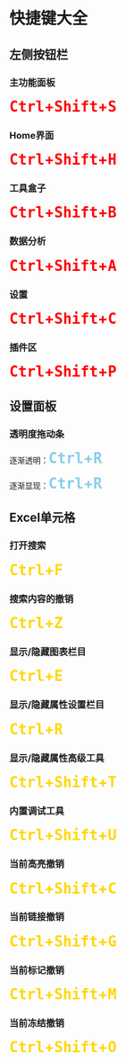 # 快捷键大全

## 左侧按钮栏  

### 主功能面板
<b style="color:red;font-size : 26px;"><kbd>Ctrl</kbd>+<kbd>Shift</kbd>+<kbd>S</kbd></b>

### Home界面
<b style="color:red;font-size : 26px;"><kbd>Ctrl</kbd>+<kbd>Shift</kbd>+<kbd>H</kbd></b>

### 工具盒子
<b style="color:red;font-size : 26px;"><kbd>Ctrl</kbd>+<kbd>Shift</kbd>+<kbd>B</kbd></b>

### 数据分析
<b style="color:red;font-size : 26px;"><kbd>Ctrl</kbd>+<kbd>Shift</kbd>+<kbd>A</kbd></b>

### 设置
<b style="color:red;font-size : 26px;"><kbd>Ctrl</kbd>+<kbd>Shift</kbd>+<kbd>C</kbd></b>

### 插件区
<b style="color:red;font-size : 26px;"><kbd>Ctrl</kbd>+<kbd>Shift</kbd>+<kbd>P</kbd></b>

## 设置面板
### 透明度拖动条
逐渐透明：<b style="color:skyblue;font-size : 26px;"><kbd>Ctrl</kbd>+<kbd>R</kbd></b>

逐渐显现：<b style="color:skyblue;font-size : 26px;"><kbd>Ctrl</kbd>+<kbd>R</kbd></b>

## Excel单元格
### 打开搜索
<b style="color:gold;font-size : 26px;"><kbd>Ctrl</kbd>+<kbd>F</kbd></b>

### 搜索内容的撤销
<b style="color:gold;font-size : 26px;"><kbd>Ctrl</kbd>+<kbd>Z</kbd></b>

### 显示/隐藏图表栏目
<b style="color:gold;font-size : 26px;"><kbd>Ctrl</kbd>+<kbd>E</kbd></b>

### 显示/隐藏属性设置栏目
<b style="color:gold;font-size : 26px;"><kbd>Ctrl</kbd>+<kbd>R</kbd></b>

### 显示/隐藏属性高级工具
<b style="color:gold;font-size : 26px;"><kbd>Ctrl</kbd>+<kbd>Shift</kbd>+<kbd>T</kbd></b>

### 内置调试工具
<b style="color:gold;font-size : 26px;"><kbd>Ctrl</kbd>+<kbd>Shift</kbd>+<kbd>U</kbd></b>

### 当前高亮撤销
<b style="color:gold;font-size : 26px;"><kbd>Ctrl</kbd>+<kbd>Shift</kbd>+<kbd>C</kbd></b>

### 当前链接撤销
<b style="color:gold;font-size : 26px;"><kbd>Ctrl</kbd>+<kbd>Shift</kbd>+<kbd>G</kbd></b>

### 当前标记撤销
<b style="color:gold;font-size : 26px;"><kbd>Ctrl</kbd>+<kbd>Shift</kbd>+<kbd>M</kbd></b>

### 当前冻结撤销
<b style="color:gold;font-size : 26px;"><kbd>Ctrl</kbd>+<kbd>Shift</kbd>+<kbd>O</kbd></b>
